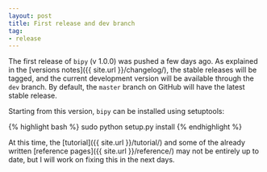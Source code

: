 ```yaml
---
layout: post
title: First release and dev branch
tag:
- release
---
```


The first release of `bipy` (v 1.0.0) was pushed a few days ago. As explained in the [versions notes]({{ site.url }}/changelog/), the stable releases will be tagged, and the current development version will be available through the `dev` branch. By default, the `master` branch on GitHub will have the latest stable release.

Starting from this version, `bipy` can be installed using setuptools:

{% highlight bash %}
sudo python setup.py install
{% endhighlight %}

At this time, the [tutorial]({{ site.url }}/tutorial/) and some of the already written [reference pages]({{ site.url }}/reference/) may not be entirely up to date, but I will work on fixing this in the next days.